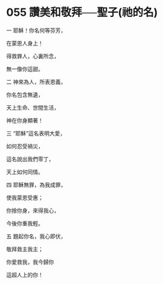 # 055 讚美和敬拜──聖子(祂的名)

一 耶穌！你名何等芬芳，

在蒙恩人身上！

得救罪人，心裏所念，

無一像你這甜。

二 神來為人，所表恩義，

你名包含無遺，

天上生命、世間生活，

神在你身顯著！

三 “耶穌”這名表明大愛，

如何忍受禍災，

這名說出我們零丁，

天上如何同情。

四 耶穌無罪，為我成罪，

使我蒙恩受惠；

你捨你身，來得我心，

今後你重我輕。

五 題起你名，我心即伏，

敬拜救主我主；

你愛救我，我今歸你

這超人上的你！

